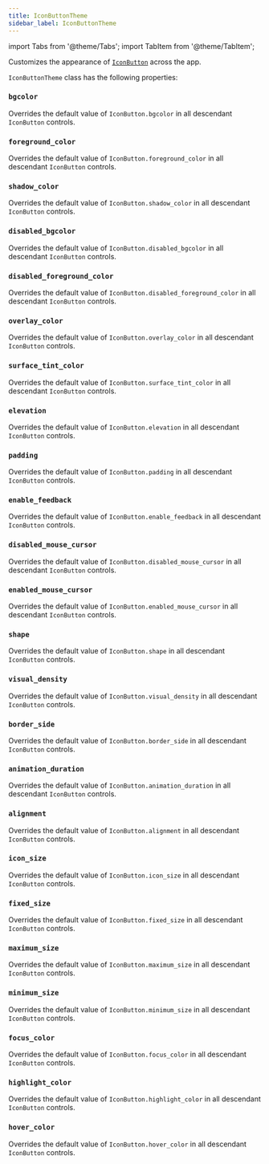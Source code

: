```yaml
---
title: IconButtonTheme
sidebar_label: IconButtonTheme
---
```

import Tabs from '@theme/Tabs';
import TabItem from '@theme/TabItem';

Customizes the appearance of [`IconButton`](/docs/controls/Iconbutton) across the app.

`IconButtonTheme` class has the following properties:

### `bgcolor`

Overrides the default value of `IconButton.bgcolor` in all descendant `IconButton` controls.

### `foreground_color`

Overrides the default value of `IconButton.foreground_color` in all descendant `IconButton` controls.

### `shadow_color`

Overrides the default value of `IconButton.shadow_color` in all descendant `IconButton` controls.

### `disabled_bgcolor`

Overrides the default value of `IconButton.disabled_bgcolor` in all descendant `IconButton` controls.

### `disabled_foreground_color`

Overrides the default value of `IconButton.disabled_foreground_color` in all descendant `IconButton` controls.

### `overlay_color`

Overrides the default value of `IconButton.overlay_color` in all descendant `IconButton` controls.

### `surface_tint_color`

Overrides the default value of `IconButton.surface_tint_color` in all descendant `IconButton` controls.

### `elevation`

Overrides the default value of `IconButton.elevation` in all descendant `IconButton` controls.

### `padding`

Overrides the default value of `IconButton.padding` in all descendant `IconButton` controls.

### `enable_feedback`

Overrides the default value of `IconButton.enable_feedback` in all descendant `IconButton` controls.

### `disabled_mouse_cursor`

Overrides the default value of `IconButton.disabled_mouse_cursor` in all descendant `IconButton` controls.

### `enabled_mouse_cursor`

Overrides the default value of `IconButton.enabled_mouse_cursor` in all descendant `IconButton` controls.

### `shape`

Overrides the default value of `IconButton.shape` in all descendant `IconButton` controls.

### `visual_density`

Overrides the default value of `IconButton.visual_density` in all descendant `IconButton` controls.

### `border_side`

Overrides the default value of `IconButton.border_side` in all descendant `IconButton` controls.

### `animation_duration`

Overrides the default value of `IconButton.animation_duration` in all descendant `IconButton` controls.

### `alignment`

Overrides the default value of `IconButton.alignment` in all descendant `IconButton` controls.

### `icon_size`

Overrides the default value of `IconButton.icon_size` in all descendant `IconButton` controls.

### `fixed_size`

Overrides the default value of `IconButton.fixed_size` in all descendant `IconButton` controls.

### `maximum_size`

Overrides the default value of `IconButton.maximum_size` in all descendant `IconButton` controls.

### `minimum_size`

Overrides the default value of `IconButton.minimum_size` in all descendant `IconButton` controls.

### `focus_color`

Overrides the default value of `IconButton.focus_color` in all descendant `IconButton` controls.

### `highlight_color`

Overrides the default value of `IconButton.highlight_color` in all descendant `IconButton` controls.

### `hover_color`

Overrides the default value of `IconButton.hover_color` in all descendant `IconButton` controls.

